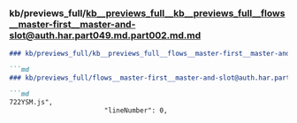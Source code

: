 ### kb/previews_full/kb__previews_full__kb__previews_full__flows__master-first__master-and-slot@auth.har.part049.md.part002.md.md

```md
### kb/previews_full/kb__previews_full__flows__master-first__master-and-slot@auth.har.part049.md.part002.md

```md
### kb/previews_full/flows__master-first__master-and-slot@auth.har.part049.md (part 002)

```md
722YSM.js",
                        "lineNumber": 0,
               
```

```

```

```
